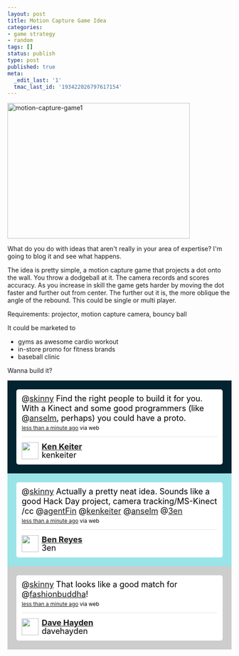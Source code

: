 ```yaml
---
layout: post
title: Motion Capture Game Idea
categories:
- game strategy
- random
tags: []
status: publish
type: post
published: true
meta:
  _edit_last: '1'
  tmac_last_id: '193422026797617154'
---
```

<a rel="lightbox" href="http://skinnywhitegirl.com/blog/wp-content/uploads/2010/12/motion-capture-game1.jpg"><img src="http://skinnywhitegirl.com/blog/wp-content/uploads/2010/12/motion-capture-game1-410x305.jpg" alt="motion-capture-game1" title="motion-capture-game1" width="410" height="305" class="alignnone size-medium wp-image-230" /></a>


What do you do with ideas that aren't really in your area of expertise? I'm going to blog it and see what happens.

The idea is pretty simple, a motion capture game that projects a dot onto the wall. You throw a dodgeball at it. The camera records and scores accuracy. As you increase in skill the game gets harder by moving the dot faster and further out from center. The further out it is, the more oblique the angle of the rebound. This could be single or multi player.

Requirements: projector, motion capture camera, bouncy ball

It could be marketed to 
+ gyms as awesome cardio workout
+ in-store promo for fitness brands
+ baseball clinic

Wanna build it?

<!-- http://twitter.com/#!/kenkeiter/status/19449783571718144 --> <style type='text/css'>.bbpBox19449783571718144 {background:url(http://a2.twimg.com/a/1292975674/images/themes/theme15/bg.png) #022330;padding:20px;} p.bbpTweet{background:#fff;padding:10px 12px 10px 12px;margin:0;min-height:48px;color:#000;font-size:18px !important;line-height:22px;-moz-border-radius:5px;-webkit-border-radius:5px} p.bbpTweet span.metadata{display:block;width:100%;clear:both;margin-top:8px;padding-top:12px;height:40px;border-top:1px solid #fff;border-top:1px solid #e6e6e6} p.bbpTweet span.metadata span.author{line-height:19px} p.bbpTweet span.metadata span.author img{float:left;margin:0 7px 0 0px;width:38px;height:38px} p.bbpTweet a:hover{text-decoration:underline}p.bbpTweet span.timestamp{font-size:12px;display:block}</style> <div class='bbpBox19449783571718144'><p class='bbpTweet'>@<a class="tweet-url username" href="http://twitter.com/skinny" rel="nofollow">skinny</a> Find the right people to build it for you. With a Kinect and some good programmers (like @<a class="tweet-url username" href="http://twitter.com/anselm" rel="nofollow">anselm</a>, perhaps) you could have a proto.<span class='timestamp'><a title='Mon Dec 27 17:49:24 +0000 2010' href='http://twitter.com/#!/kenkeiter/status/19449783571718144'>less than a minute ago</a> via web</span><span class='metadata'><span class='author'><a href='http://twitter.com/kenkeiter'><img src='http://a3.twimg.com/profile_images/102762723/IMG_1007_normal.jpg' /></a><strong><a href='http://twitter.com/kenkeiter'>Ken Keiter</a></strong><br/>kenkeiter</span></span></p></div> <!-- end of tweet -->

<!-- http://twitter.com/3en/statuses/19488816238694400 --> <style type='text/css'>.bbpBox19488816238694400 {background:url(http://a3.twimg.com/profile_background_images/70070006/TwitterRoom2.jpg) #9ae4e8;padding:20px;} p.bbpTweet{background:#fff;padding:10px 12px 10px 12px;margin:0;min-height:48px;color:#000;font-size:18px !important;line-height:22px;-moz-border-radius:5px;-webkit-border-radius:5px} p.bbpTweet span.metadata{display:block;width:100%;clear:both;margin-top:8px;padding-top:12px;height:40px;border-top:1px solid #fff;border-top:1px solid #e6e6e6} p.bbpTweet span.metadata span.author{line-height:19px} p.bbpTweet span.metadata span.author img{float:left;margin:0 7px 0 0px;width:38px;height:38px} p.bbpTweet a:hover{text-decoration:underline}p.bbpTweet span.timestamp{font-size:12px;display:block}</style> <div class='bbpBox19488816238694400'><p class='bbpTweet'>@<a class="tweet-url username" href="http://twitter.com/skinny" rel="nofollow">skinny</a> Actually a pretty neat idea. Sounds like a good Hack Day project, camera tracking/MS-Kinect /cc @<a class="tweet-url username" href="http://twitter.com/agentFin" rel="nofollow">agentFin</a> @<a class="tweet-url username" href="http://twitter.com/kenkeiter" rel="nofollow">kenkeiter</a> @<a class="tweet-url username" href="http://twitter.com/anselm" rel="nofollow">anselm</a> @<a class="tweet-url username" href="http://twitter.com/3en" rel="nofollow">3en</a><span class='timestamp'><a title='Mon Dec 27 20:24:30 +0000 2010' href='http://twitter.com/3en/statuses/19488816238694400'>less than a minute ago</a> via web</span><span class='metadata'><span class='author'><a href='http://twitter.com/3en'><img src='http://a3.twimg.com/profile_images/544179315/HiMyNameIsBen2009Twitter2_normal.jpg' /></a><strong><a href='http://twitter.com/3en'>Ben Reyes</a></strong><br/>3en</span></span></p></div> <!-- end of tweet -->

<!-- http://twitter.com/davehayden/statuses/19501289201213441 --> <style type='text/css'>.bbpBox19501289201213440 {background:url(http://a3.twimg.com/a/1292975674/images/themes/theme1/bg.png) #CDCDCD;padding:20px;} p.bbpTweet{background:#fff;padding:10px 12px 10px 12px;margin:0;min-height:48px;color:#000;font-size:18px !important;line-height:22px;-moz-border-radius:5px;-webkit-border-radius:5px} p.bbpTweet span.metadata{display:block;width:100%;clear:both;margin-top:8px;padding-top:12px;height:40px;border-top:1px solid #fff;border-top:1px solid #e6e6e6} p.bbpTweet span.metadata span.author{line-height:19px} p.bbpTweet span.metadata span.author img{float:left;margin:0 7px 0 0px;width:38px;height:38px} p.bbpTweet a:hover{text-decoration:underline}p.bbpTweet span.timestamp{font-size:12px;display:block}</style> <div class='bbpBox19501289201213440'><p class='bbpTweet'>@<a class="tweet-url username" href="http://twitter.com/skinny" rel="nofollow">skinny</a> That looks like a good match for @<a class="tweet-url username" href="http://twitter.com/fashionbuddha" rel="nofollow">fashionbuddha</a>!<span class='timestamp'><a title='Mon Dec 27 21:14:04 +0000 2010' href='http://twitter.com/davehayden/statuses/19501289201213441'>less than a minute ago</a> via web</span><span class='metadata'><span class='author'><a href='http://twitter.com/davehayden'><img src='http://a0.twimg.com/profile_images/1164553415/head_normal.jpg' /></a><strong><a href='http://twitter.com/davehayden'>Dave Hayden</a></strong><br/>davehayden</span></span></p></div> <!-- end of tweet -->
